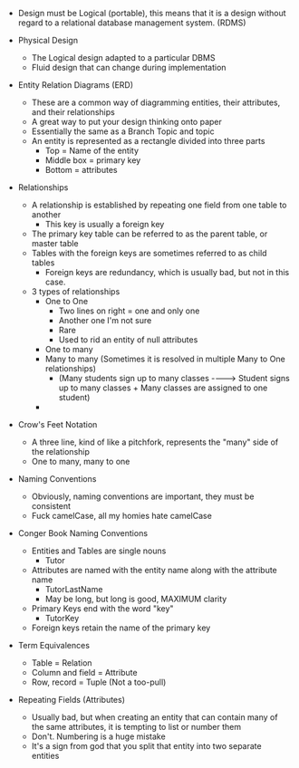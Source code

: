 - Design must be Logical (portable), this means that it is a design without regard to a relational database management system. (RDMS)

- Physical Design
	- The Logical design adapted to a particular DBMS 
	- Fluid design that can change during implementation 

- Entity Relation Diagrams (ERD)
	- These are a common way of diagramming entities, their attributes, and their relationships
	- A great way to put your design thinking onto paper
	- Essentially the same as a Branch Topic and topic 
	- An entity is represented as a rectangle divided into three parts
		- Top = Name of the entity
		- Middle box = primary key
		- Bottom = attributes 

- Relationships
	- A relationship is established by repeating one field from one table to another
		- This key is usually a foreign key 
	- The primary key table can be referred to as the parent table, or master table
	- Tables with the foreign keys are sometimes referred to as child tables 
		- Foreign keys are redundancy, which is usually bad, but not in this case.
	- 3 types of relationships
		- One to One 
			- Two lines on right = one and only one
			- Another one I'm not sure 
			- Rare 
			- Used to rid an entity of null attributes
		- One to many
		- Many to many (Sometimes it is resolved in multiple Many to One relationships)
			- (Many students sign up to many classes ----> Student signs up to many classes + Many classes are assigned to one student)
		- 

- Crow's Feet Notation 
	- A three line, kind of like a pitchfork, represents the "many" side of the relationship 
	- One to many, many to one 

- Naming Conventions
	- Obviously, naming conventions are important, they must be consistent
	- Fuck camelCase, all my homies hate camelCase 

- Conger Book Naming Conventions
	- Entities and Tables are single nouns
		- Tutor
	- Attributes are named with the entity name along with the attribute name
		- TutorLastName
		- May be long, but long is good, MAXIMUM clarity
	- Primary Keys end with the word "key"
		- TutorKey
	- Foreign keys retain the name of the primary key 

- Term Equivalences
	- Table = Relation
	- Column and field = Attribute
	- Row, record = Tuple (Not a too-pull) 

- Repeating Fields (Attributes)
	- Usually bad, but when creating an entity that can contain many of the same attributes, it is tempting to list or number them
	- Don't. Numbering is a huge mistake 
	- It's a sign from god that you split that entity into two separate entities 

